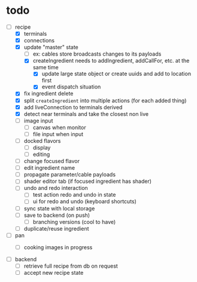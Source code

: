 # todo

- [ ] recipe
  - [x] terminals
  - [x] connections
  - [x] update "master" state
    - [ ] ex: cables store broadcasts changes to its payloads
    - [x] createIngredient needs to addIngredient, addCallFor, etc. at the same time
      - [x] update large state object or create uuids and add to location first
      - [x] event dispatch situation
  - [x] fix ingredient delete
  - [x] split `createIngredient` into multiple actions (for each added thing)
  - [x] add liveConnection to terminals derived
  - [x] detect near terminals and take the closest non live
  - [ ] image input
    - [ ] canvas when monitor
    - [ ] file input when input
  - [ ] docked flavors
    - [ ] display
    - [ ] editing
  - [ ] change focused flavor
  - [ ] edit ingredient name
  - [ ] propagate parameter/cable payloads
  - [ ] shader editor tab (if focused ingredient has shader)
  - [ ] undo and redo interaction
    - [ ] test action redo and undo in state
    - [ ] ui for redo and undo (keyboard shortcuts)
  - [ ] sync state with local storage
  - [ ] save to backend (on push)
    - [ ] branching versions (cool to have)
  - [ ] duplicate/reuse ingredient

- [ ] pan
  - [ ] cooking images in progress


- [ ] backend
  - [ ] retrieve full recipe from db on request
  - [ ] accept new recipe state